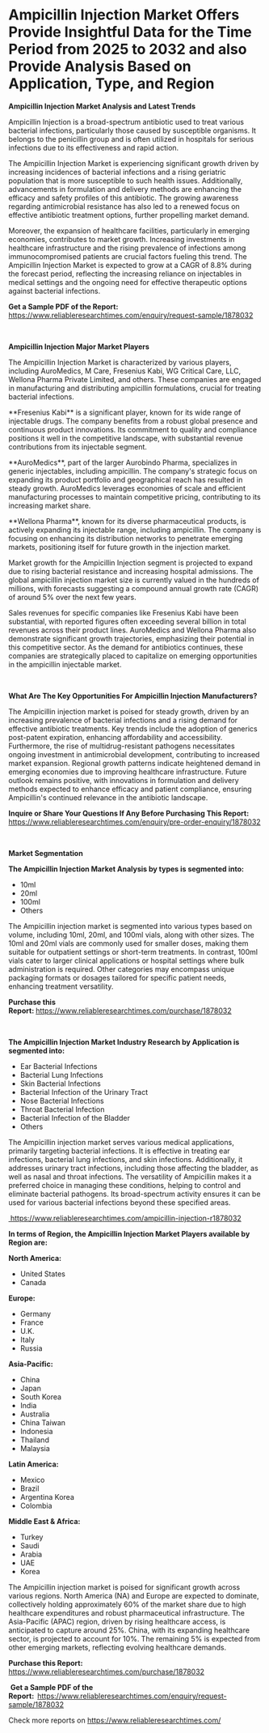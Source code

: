 <p><h1>Ampicillin Injection Market Offers Provide Insightful Data for the Time Period from 2025 to 2032 and also Provide Analysis Based on Application, Type, and Region</h1></p><p><strong>Ampicillin Injection Market Analysis and Latest Trends</strong></p>
<p><p>Ampicillin Injection is a broad-spectrum antibiotic used to treat various bacterial infections, particularly those caused by susceptible organisms. It belongs to the penicillin group and is often utilized in hospitals for serious infections due to its effectiveness and rapid action. </p><p>The Ampicillin Injection Market is experiencing significant growth driven by increasing incidences of bacterial infections and a rising geriatric population that is more susceptible to such health issues. Additionally, advancements in formulation and delivery methods are enhancing the efficacy and safety profiles of this antibiotic. The growing awareness regarding antimicrobial resistance has also led to a renewed focus on effective antibiotic treatment options, further propelling market demand.</p><p>Moreover, the expansion of healthcare facilities, particularly in emerging economies, contributes to market growth. Increasing investments in healthcare infrastructure and the rising prevalence of infections among immunocompromised patients are crucial factors fueling this trend. The Ampicillin Injection Market is expected to grow at a CAGR of 8.8% during the forecast period, reflecting the increasing reliance on injectables in medical settings and the ongoing need for effective therapeutic options against bacterial infections.</p></p>
<p><strong>Get a Sample PDF of the Report:&nbsp;</strong> <a href="https://www.reliableresearchtimes.com/enquiry/request-sample/1878032?utm_campaign=2714&utm_medium=2&utm_source=Github&utm_content=ia&utm_term=08032025&utm_id=ampicillin-injection">https://www.reliableresearchtimes.com/enquiry/request-sample/1878032</a></p>
<p>&nbsp;</p>
<p><strong>Ampicillin Injection Major Market Players</strong></p>
<p><p>The Ampicillin Injection Market is characterized by various players, including AuroMedics, M Care, Fresenius Kabi, WG Critical Care, LLC, Wellona Pharma Private Limited, and others. These companies are engaged in manufacturing and distributing ampicillin formulations, crucial for treating bacterial infections.</p><p>**Fresenius Kabi** is a significant player, known for its wide range of injectable drugs. The company benefits from a robust global presence and continuous product innovations. Its commitment to quality and compliance positions it well in the competitive landscape, with substantial revenue contributions from its injectable segment.</p><p>**AuroMedics**, part of the larger Aurobindo Pharma, specializes in generic injectables, including ampicillin. The company's strategic focus on expanding its product portfolio and geographical reach has resulted in steady growth. AuroMedics leverages economies of scale and efficient manufacturing processes to maintain competitive pricing, contributing to its increasing market share.</p><p>**Wellona Pharma**, known for its diverse pharmaceutical products, is actively expanding its injectable range, including ampicillin. The company is focusing on enhancing its distribution networks to penetrate emerging markets, positioning itself for future growth in the injection market.</p><p>Market growth for the Ampicillin Injection segment is projected to expand due to rising bacterial resistance and increasing hospital admissions. The global ampicillin injection market size is currently valued in the hundreds of millions, with forecasts suggesting a compound annual growth rate (CAGR) of around 5% over the next few years.</p><p>Sales revenues for specific companies like Fresenius Kabi have been substantial, with reported figures often exceeding several billion in total revenues across their product lines. AuroMedics and Wellona Pharma also demonstrate significant growth trajectories, emphasizing their potential in this competitive sector. As the demand for antibiotics continues, these companies are strategically placed to capitalize on emerging opportunities in the ampicillin injectable market.</p></p>
<p>&nbsp;</p>
<p><strong>What Are The Key Opportunities For Ampicillin Injection Manufacturers?</strong></p>
<p><p>The Ampicillin injection market is poised for steady growth, driven by an increasing prevalence of bacterial infections and a rising demand for effective antibiotic treatments. Key trends include the adoption of generics post-patent expiration, enhancing affordability and accessibility. Furthermore, the rise of multidrug-resistant pathogens necessitates ongoing investment in antimicrobial development, contributing to increased market expansion. Regional growth patterns indicate heightened demand in emerging economies due to improving healthcare infrastructure. Future outlook remains positive, with innovations in formulation and delivery methods expected to enhance efficacy and patient compliance, ensuring Ampicillin's continued relevance in the antibiotic landscape.</p></p>
<p><strong>Inquire or Share Your Questions If Any Before Purchasing This Report:</strong> <a href="https://www.reliableresearchtimes.com/enquiry/pre-order-enquiry/1878032?utm_campaign=2714&utm_medium=2&utm_source=Github&utm_content=ia&utm_term=08032025&utm_id=ampicillin-injection">https://www.reliableresearchtimes.com/enquiry/pre-order-enquiry/1878032</a></p>
<p>&nbsp;</p>
<p><strong>Market Segmentation</strong></p>
<p><strong>The Ampicillin Injection Market Analysis by types is segmented into:</strong></p>
<p><ul><li>10ml</li><li>20ml</li><li>100ml</li><li>Others</li></ul></p>
<p><p>The Ampicillin injection market is segmented into various types based on volume, including 10ml, 20ml, and 100ml vials, along with other sizes. The 10ml and 20ml vials are commonly used for smaller doses, making them suitable for outpatient settings or short-term treatments. In contrast, 100ml vials cater to larger clinical applications or hospital settings where bulk administration is required. Other categories may encompass unique packaging formats or dosages tailored for specific patient needs, enhancing treatment versatility.</p></p>
<p><strong>Purchase this Report:&nbsp;</strong><a href="https://www.reliableresearchtimes.com/purchase/1878032?utm_campaign=2714&utm_medium=2&utm_source=Github&utm_content=ia&utm_term=08032025&utm_id=ampicillin-injection">https://www.reliableresearchtimes.com/purchase/1878032</a></p>
<p>&nbsp;</p>
<p><strong>The Ampicillin Injection Market Industry Research by Application is segmented into:</strong></p>
<p><ul><li>Ear Bacterial Infections</li><li>Bacterial Lung Infections</li><li>Skin Bacterial Infections</li><li>Bacterial Infection of the Urinary Tract</li><li>Nose Bacterial Infections</li><li>Throat Bacterial Infection</li><li>Bacterial Infection of the Bladder</li><li>Others</li></ul></p>
<p><p>The Ampicillin injection market serves various medical applications, primarily targeting bacterial infections. It is effective in treating ear infections, bacterial lung infections, and skin infections. Additionally, it addresses urinary tract infections, including those affecting the bladder, as well as nasal and throat infections. The versatility of Ampicillin makes it a preferred choice in managing these conditions, helping to control and eliminate bacterial pathogens. Its broad-spectrum activity ensures it can be used for various bacterial infections beyond these specified areas.</p></p>
<p><a href="https://www.reliableresearchtimes.com/ampicillin-injection-r1878032?utm_campaign=2714&utm_medium=2&utm_source=Github&utm_content=ia&utm_term=08032025&utm_id=ampicillin-injection">&nbsp;https://www.reliableresearchtimes.com/ampicillin-injection-r1878032</a></p>
<p><strong>In terms of Region, the Ampicillin Injection Market Players available by Region are:</strong></p>
<p>
    <p> <strong> North America: </strong>
        <ul>
            <li>United States</li>
            <li>Canada</li>
        </ul>
        </p> 
    <p> <strong> Europe: </strong>
        <ul>
            <li>Germany</li>
            <li>France</li>
            <li>U.K.</li>
            <li>Italy</li>
            <li>Russia</li>
        </ul>
        </p> 
    <p> <strong> Asia-Pacific: </strong>
        <ul>
            <li>China</li>
            <li>Japan</li>
            <li>South Korea</li>
            <li>India</li>
            <li>Australia</li>
            <li>China Taiwan</li>
            <li>Indonesia</li>
            <li>Thailand</li>
            <li>Malaysia</li>
        </ul>
        </p> 
    <p> <strong> Latin America: </strong>
        <ul>
            <li>Mexico</li>
            <li>Brazil</li>
            <li>Argentina Korea</li>
            <li>Colombia</li>
        </ul>
        </p> 
    <p> <strong> Middle East & Africa: </strong>
        <ul>
            <li>Turkey</li>
            <li>Saudi</li>
            <li>Arabia</li>
            <li>UAE</li>
            <li>Korea</li>
        </ul>
    </p>
    </p>
<p><p>The Ampicillin injection market is poised for significant growth across various regions. North America (NA) and Europe are expected to dominate, collectively holding approximately 60% of the market share due to high healthcare expenditures and robust pharmaceutical infrastructure. The Asia-Pacific (APAC) region, driven by rising healthcare access, is anticipated to capture around 25%. China, with its expanding healthcare sector, is projected to account for 10%. The remaining 5% is expected from other emerging markets, reflecting evolving healthcare demands.</p></p>
<p><strong>Purchase this Report: </strong><a href="https://www.reliableresearchtimes.com/purchase/1878032?utm_campaign=2714&utm_medium=2&utm_source=Github&utm_content=ia&utm_term=08032025&utm_id=ampicillin-injection">https://www.reliableresearchtimes.com/purchase/1878032</a></p>
<p>&nbsp;<strong>Get a Sample PDF of the Report:&nbsp;&nbsp;</strong><a href="https://www.reliableresearchtimes.com/enquiry/request-sample/1878032?utm_campaign=2714&utm_medium=2&utm_source=Github&utm_content=ia&utm_term=08032025&utm_id=ampicillin-injection">https://www.reliableresearchtimes.com/enquiry/request-sample/1878032</a></p>
<p><strong></strong></p>
<p>Check more reports on <a href="https://www.reliableresearchtimes.com/?utm_campaign=2714&utm_medium=2&utm_source=Github&utm_content=ia&utm_term=08032025&utm_id=ampicillin-injection">https://www.reliableresearchtimes.com/</a></p>